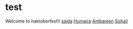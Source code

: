 # test
Welcome to haktoberfest!!
[sajda](https://github.com/sajdakabir)
[Humaira](https://github.com/Humaira-Sadia)
[Ambareen](https://github.com/Ambareen09)
[Sohail](https://github.com/asmallick1999)
